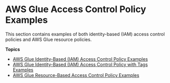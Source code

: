 # AWS Glue Access Control Policy Examples<a name="glue-policy-examples"></a>

This section contains examples of both identity\-based \(IAM\) access control policies and AWS Glue resource policies\.

**Topics**
+ [AWS Glue Identity\-Based \(IAM\) Access Control Policy Examples](glue-policy-examples-iam.md)
+ [AWS Glue Identity\-Based \(IAM\) Access Control Policy with Tags Examples](glue-policy-examples-iam-tags.md)
+ [AWS Glue Resource\-Based Access Control Policy Examples](glue-policy-examples-resource-policies.md)